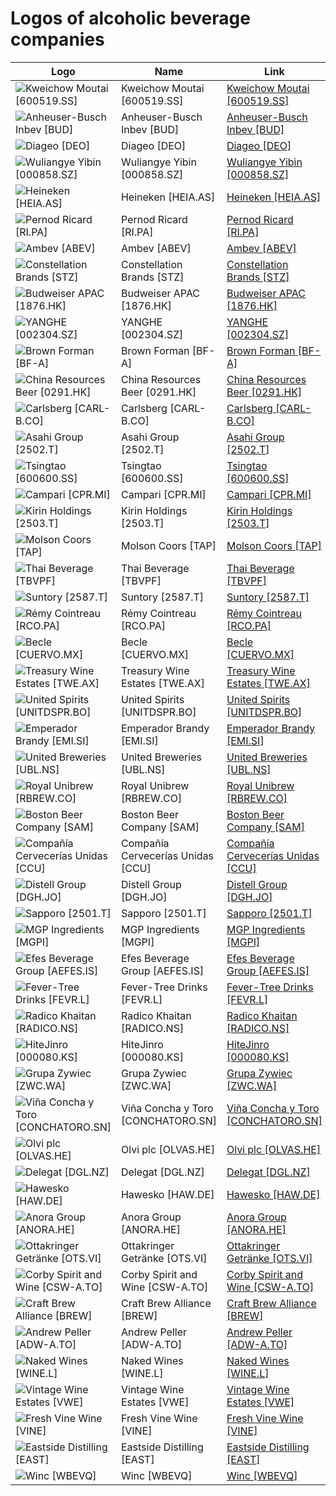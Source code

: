 # Logos of alcoholic beverage companies

| Logo | Name  | Link |
| ---- | ----  | ---- |
| ![Kweichow Moutai [600519.SS]](/img/128/600519.SS-e2444777.png) | Kweichow Moutai [600519.SS] | [Kweichow Moutai [600519.SS]](kweichow-moutai/logo/ ) |
| ![Anheuser-Busch Inbev [BUD]](/img/128/BUD-39a2b735.png) | Anheuser-Busch Inbev [BUD] | [Anheuser-Busch Inbev [BUD]](anheuser-busch-inbev/logo/ ) |
| ![Diageo [DEO]](/img/128/DEO-1045d669.png) | Diageo [DEO] | [Diageo [DEO]](diageo/logo/ ) |
| ![Wuliangye Yibin [000858.SZ]](/img/128/000858.SZ-ac170b8d.png) | Wuliangye Yibin [000858.SZ] | [Wuliangye Yibin [000858.SZ]](wuliangye-yibin/logo/ ) |
| ![Heineken [HEIA.AS]](/img/128/HEIA.AS-1a85dab1.png) | Heineken [HEIA.AS] | [Heineken [HEIA.AS]](heineken/logo/ ) |
| ![Pernod Ricard [RI.PA]](/img/128/RI.PA-61e62e0a.png) | Pernod Ricard [RI.PA] | [Pernod Ricard [RI.PA]](pernod-ricard/logo/ ) |
| ![Ambev [ABEV]](/img/128/ABEV-a868fdcc.png) | Ambev [ABEV] | [Ambev [ABEV]](ambev/logo/ ) |
| ![Constellation Brands [STZ]](/img/128/STZ-c41e4124.png) | Constellation Brands [STZ] | [Constellation Brands [STZ]](constellation-brands/logo/ ) |
| ![Budweiser APAC [1876.HK]](/img/128/1876.HK-a69ba057.png) | Budweiser APAC [1876.HK] | [Budweiser APAC [1876.HK]](budweiser-apac/logo/ ) |
| ![YANGHE [002304.SZ]](/img/128/002304.SZ-1ad56fb8.png) | YANGHE [002304.SZ] | [YANGHE [002304.SZ]](yanghe/logo/ ) |
| ![Brown Forman [BF-A]](/img/128/BF-A-23855ea7.png) | Brown Forman [BF-A] | [Brown Forman [BF-A]](brown-forman/logo/ ) |
| ![China Resources Beer [0291.HK]](/img/128/0291.HK-51d8b97a.png) | China Resources Beer [0291.HK] | [China Resources Beer [0291.HK]](china-resources-beer/logo/ ) |
| ![Carlsberg [CARL-B.CO]](/img/128/CARL-B.CO-5e8906b5.png) | Carlsberg [CARL-B.CO] | [Carlsberg [CARL-B.CO]](carlsberg/logo/ ) |
| ![Asahi Group [2502.T]](/img/128/2502.T-d8281553.png) | Asahi Group [2502.T] | [Asahi Group [2502.T]](asahi-group/logo/ ) |
| ![Tsingtao [600600.SS]](/img/128/600600.SS-e345015a.png) | Tsingtao [600600.SS] | [Tsingtao [600600.SS]](tsingtao/logo/ ) |
| ![Campari [CPR.MI]](/img/128/CPR.MI-964f695b.png) | Campari [CPR.MI] | [Campari [CPR.MI]](campari/logo/ ) |
| ![Kirin Holdings [2503.T]](/img/128/2503.T-052eb712.png) | Kirin Holdings [2503.T] | [Kirin Holdings [2503.T]](kirin-holdings/logo/ ) |
| ![Molson Coors [TAP]](/img/128/TAP-05daa531.png) | Molson Coors [TAP] | [Molson Coors [TAP]](molson-coors/logo/ ) |
| ![Thai Beverage [TBVPF]](/img/128/TBVPF-d6396857.png) | Thai Beverage [TBVPF] | [Thai Beverage [TBVPF]](thai-beverage/logo/ ) |
| ![Suntory [2587.T]](/img/128/2587.T-8570c197.png) | Suntory [2587.T] | [Suntory [2587.T]](suntory/logo/ ) |
| ![Rémy Cointreau [RCO.PA]](/img/128/RCO.PA-427b93b0.png) | Rémy Cointreau [RCO.PA] | [Rémy Cointreau [RCO.PA]](remy-cointreau/logo/ ) |
| ![Becle [CUERVO.MX]](/img/128/CUERVO.MX-851d2478.png) | Becle [CUERVO.MX] | [Becle [CUERVO.MX]](becle/logo/ ) |
| ![Treasury Wine Estates [TWE.AX]](/img/128/TWE.AX-4cf21eb6.png) | Treasury Wine Estates [TWE.AX] | [Treasury Wine Estates [TWE.AX]](treasury-wine-estates/logo/ ) |
| ![United Spirits [UNITDSPR.BO]](/img/128/UNITDSPR.BO-972c6aee.png) | United Spirits [UNITDSPR.BO] | [United Spirits [UNITDSPR.BO]](united-spirits/logo/ ) |
| ![Emperador Brandy [EMI.SI]](/img/128/EMI.SI-0835f835.png) | Emperador Brandy [EMI.SI] | [Emperador Brandy [EMI.SI]](emperador-brandy/logo/ ) |
| ![United Breweries [UBL.NS]](/img/128/UBL.NS-d7732382.png) | United Breweries [UBL.NS] | [United Breweries [UBL.NS]](united-breweries/logo/ ) |
| ![Royal Unibrew [RBREW.CO]](/img/128/RBREW.CO-cce94760.png) | Royal Unibrew [RBREW.CO] | [Royal Unibrew [RBREW.CO]](royal-unibrew/logo/ ) |
| ![Boston Beer Company [SAM]](/img/128/SAM-a9ee5878.png) | Boston Beer Company [SAM] | [Boston Beer Company [SAM]](boston-beer-company/logo/ ) |
| ![Compañía Cervecerías Unidas [CCU]](/img/128/CCU-10c8ab26.png) | Compañía Cervecerías Unidas [CCU] | [Compañía Cervecerías Unidas [CCU]](ccu/logo/ ) |
| ![Distell Group [DGH.JO]](/img/128/DGH.JO-b2e02bca.png) | Distell Group [DGH.JO] | [Distell Group [DGH.JO]](distell/logo/ ) |
| ![Sapporo [2501.T]](/img/128/2501.T-107216d5.png) | Sapporo [2501.T] | [Sapporo [2501.T]](sapporo/logo/ ) |
| ![MGP Ingredients [MGPI]](/img/128/MGPI-644a6f15.png) | MGP Ingredients [MGPI] | [MGP Ingredients [MGPI]](mgp-ingredients/logo/ ) |
| ![Efes Beverage Group [AEFES.IS]](/img/128/AEFES.IS-8c1a2d94.png) | Efes Beverage Group [AEFES.IS] | [Efes Beverage Group [AEFES.IS]](efes-beverage/logo/ ) |
| ![Fever-Tree Drinks [FEVR.L]](/img/128/FEVR.L-881a0b1e.png) | Fever-Tree Drinks [FEVR.L] | [Fever-Tree Drinks [FEVR.L]](fever-tree/logo/ ) |
| ![Radico Khaitan [RADICO.NS]](/img/128/RADICO.NS-82986164.png) | Radico Khaitan [RADICO.NS] | [Radico Khaitan [RADICO.NS]](radico-khaitan/logo/ ) |
| ![HiteJinro [000080.KS]](/img/128/000080.KS-3fbbf184.png) | HiteJinro [000080.KS] | [HiteJinro [000080.KS]](hitejinro/logo/ ) |
| ![Grupa Zywiec [ZWC.WA]](/img/128/ZWC.WA-570dd6a1.png) | Grupa Zywiec [ZWC.WA] | [Grupa Zywiec [ZWC.WA]](grupa-zywiec/logo/ ) |
| ![Viña Concha y Toro [CONCHATORO.SN]](/img/128/CONCHATORO.SN-915a2d4e.png) | Viña Concha y Toro [CONCHATORO.SN] | [Viña Concha y Toro [CONCHATORO.SN]](vina-concha-y-toro/logo/ ) |
| ![Olvi plc [OLVAS.HE]](/img/128/OLVAS.HE-18f35c9a.png) | Olvi plc [OLVAS.HE] | [Olvi plc [OLVAS.HE]](olvi-plc/logo/ ) |
| ![Delegat [DGL.NZ]](/img/128/DGL.NZ-851b39f6.png) | Delegat [DGL.NZ] | [Delegat [DGL.NZ]](delegat/logo/ ) |
| ![Hawesko [HAW.DE]](/img/128/HAW.DE-38557ada.png) | Hawesko [HAW.DE] | [Hawesko [HAW.DE]](hawesko/logo/ ) |
| ![Anora Group [ANORA.HE]](/img/128/ANORA.HE-662f8521.png) | Anora Group [ANORA.HE] | [Anora Group [ANORA.HE]](anora-group/logo/ ) |
| ![Ottakringer Getränke [OTS.VI]](/img/128/OTS.VI-8671465e.png) | Ottakringer Getränke [OTS.VI] | [Ottakringer Getränke [OTS.VI]](ottakringer-getranke/logo/ ) |
| ![Corby Spirit and Wine [CSW-A.TO]](/img/128/CSW-A.TO-35cfc51c.png) | Corby Spirit and Wine [CSW-A.TO] | [Corby Spirit and Wine [CSW-A.TO]](corby-spirit-and-wine/logo/ ) |
| ![Craft Brew Alliance [BREW]](/img/128/BREW-8bd9aa86.png) | Craft Brew Alliance [BREW] | [Craft Brew Alliance [BREW]](craft-brew-alliance/logo/ ) |
| ![Andrew Peller [ADW-A.TO]](/img/128/ADW-A.TO-662e6ad1.png) | Andrew Peller [ADW-A.TO] | [Andrew Peller [ADW-A.TO]](andrew-peller/logo/ ) |
| ![Naked Wines [WINE.L]](/img/128/WINE.L-aafdd0b7.png) | Naked Wines [WINE.L] | [Naked Wines [WINE.L]](naked-wines/logo/ ) |
| ![Vintage Wine Estates [VWE]](/img/128/VWE-2db057db.png) | Vintage Wine Estates [VWE] | [Vintage Wine Estates [VWE]](vintage-wine-estates/logo/ ) |
| ![Fresh Vine Wine [VINE]](/img/128/VINE-9f5c5204.png) | Fresh Vine Wine [VINE] | [Fresh Vine Wine [VINE]](fresh-vine-wine/logo/ ) |
| ![Eastside Distilling [EAST]](/img/128/EAST-b626cca7.png) | Eastside Distilling [EAST] | [Eastside Distilling [EAST]](eastside-distilling/logo/ ) |
| ![Winc [WBEVQ]](/img/128/WBEVQ-78119640.png) | Winc [WBEVQ] | [Winc [WBEVQ]](winc/logo/ ) |
